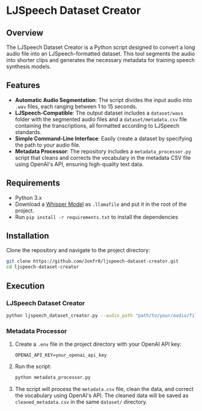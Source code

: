 # LJSpeech Dataset Creator

## Overview

The LJSpeech Dataset Creator is a Python script designed to convert a long audio file into an LJSpeech-formatted dataset. This tool segments the audio into shorter clips and generates the necessary metadata for training speech synthesis models.

## Features

- **Automatic Audio Segmentation**: The script divides the input audio into `.wav` files, each ranging between 1 to 15 seconds.
- **LJSpeech-Compatible**: The output dataset includes a `dataset/wavs` folder with the segmented audio files and a `dataset/metadata.csv` file containing the transcriptions, all formatted according to LJSpeech standards.
- **Simple Command-Line Interface**: Easily create a dataset by specifying the path to your audio file.
- **Metadata Processor**: The repository includes a `metadata_processor.py` script that cleans and corrects the vocabulary in the metadata CSV file using OpenAI's API, ensuring high-quality text data.

## Requirements

- Python 3.x
- Download a [Whisper Model](https://huggingface.co/Mozilla/whisperfile/tree/main) as `.llamafile` and put it in the root of the project.
- Run `pip install -r requirements.txt` to install the dependencies

## Installation

Clone the repository and navigate to the project directory:

```bash
git clone https://github.com/Jonfr0/ljspeech-dataset-creator.git
cd ljspeech-dataset-creator
```

## Execution

### LJSpeech Dataset Creator

```bash
python ljspeech_dataset_creator.py --audio_path "path/to/your/audio/file.mp3"
```

### Metadata Processor

1. Create a `.env` file in the project directory with your OpenAI API key:

   ```
   OPENAI_API_KEY=your_openai_api_key
   ```

2. Run the script:

   ```bash
   python metadata_processor.py
   ```

3. The script will process the `metadata.csv` file, clean the data, and correct the vocabulary using OpenAI's API. The cleaned data will be saved as `cleaned_metadata.csv` in the same `dataset/` directory.
